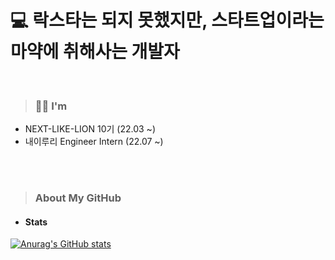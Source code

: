 # 💻 락스타는 되지 못했지만, 스타트업이라는 마약에 취해사는 개발자
<br/>

> ### 💁🏻 I'm
* NEXT-LIKE-LION 10기 (22.03 ~)
* 내이루리 Engineer Intern (22.07 ~)

<br/>
<br/>


> ### About My GitHub
* #### Stats
[![Anurag's GitHub stats](https://github-readme-stats.vercel.app/api?username=toyo30)](https://github.com/toyo30/github-readme-stats)
<br/>


